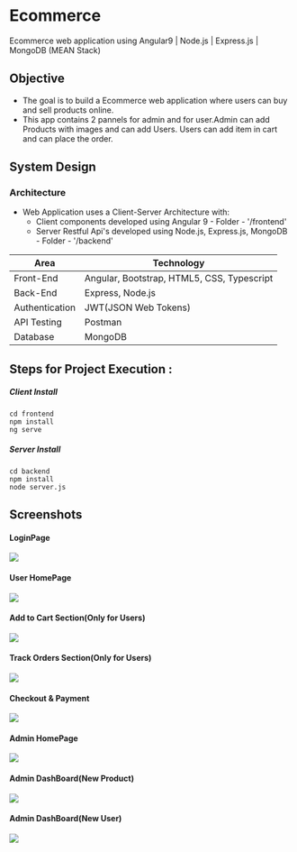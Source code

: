  # Ecommerce
Ecommerce web application using Angular9 | Node.js | Express.js | MongoDB   (MEAN Stack)

## Objective
* The goal is to build a Ecommerce web application where users can buy and sell products online.
* This app contains 2 pannels for admin and for user.Admin can add Products with images and can add Users. Users can add item in cart and can place the order.    

## System Design
### Architecture
* Web Application uses a Client-Server Architecture with:
  * Client components developed using Angular 9 - Folder - '/frontend'   
  * Server Restful Api's developed using Node.js, Express.js, MongoDB - Folder - '/backend'

<table>
<thead>
<tr>
<th>Area</th>
<th>Technology</th>
</tr>
</thead>
<tbody>
	<tr>
		<td>Front-End</td>
		<td>Angular, Bootstrap, HTML5, CSS, Typescript</td>
	</tr>
	<tr>
		<td>Back-End</td>
		<td>Express, Node.js</td>
	</tr>
  <tr>
		<td>Authentication</td>
		<td>JWT(JSON Web Tokens)</td>
	</tr>
	<tr>
		<td>API Testing</td>
		<td>Postman</td>
	</tr>
	<tr>
		<td>Database</td>
		<td>MongoDB</td>
	</tr>
</tbody>
</table>

## Steps for Project Execution :

##### Client Install
```
cd frontend
npm install
ng serve 
```
##### Server Install
```
cd backend
npm install
node server.js
```

## Screenshots

#### LoginPage
![](https://user-images.githubusercontent.com/55733010/93338287-cf269480-f847-11ea-86d1-2f89ab0b2c93.png)

#### User HomePage
![](https://user-images.githubusercontent.com/55733010/93338432-f3827100-f847-11ea-91de-63c836dc27cf.png)

#### Add to Cart Section(Only for Users)
![](https://user-images.githubusercontent.com/55733010/93338539-144ac680-f848-11ea-9704-0e3b5987eb1f.png)

#### Track Orders Section(Only for Users)
![](https://user-images.githubusercontent.com/55733010/93338665-3a706680-f848-11ea-9cdb-6f4041e3aa01.png)

#### Checkout & Payment
![](https://user-images.githubusercontent.com/55733010/93338953-a05cee00-f848-11ea-8e6f-12cd5d95ff00.png)

#### Admin HomePage
![](https://user-images.githubusercontent.com/55733010/93339171-e1ed9900-f848-11ea-93c0-9fdfc9be12c5.png)

#### Admin DashBoard(New Product)
![](https://user-images.githubusercontent.com/55733010/93339282-03e71b80-f849-11ea-8345-a1bb9c4d50c9.png)

#### Admin DashBoard(New User)
![](https://user-images.githubusercontent.com/55733010/93339430-34c75080-f849-11ea-9ef1-0ae2799058dd.png)
